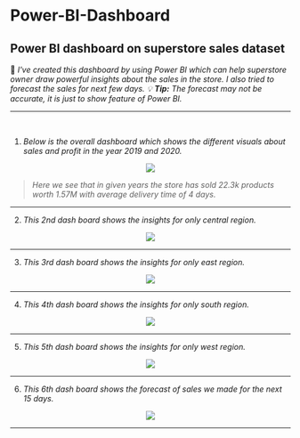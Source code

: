# Power-BI-Dashboard
## Power BI dashboard on superstore sales dataset
 
📝 _I've created this dashboard by using Power BI which can help superstore owner draw powerful insights about the sales in the store. I also tried to forecast the sales for next few days. 💡 **Tip:** The forecast may not be accurate, it is just to show feature of Power BI._

---
<br>

1. *Below is the overall dashboard which shows the different visuals about sales and profit in the year 2019 and 2020.*
<p align="center"><img src='https://github.com/ShubhamNimase/Power-BI-Dashboard-Superstore-sales-/blob/main/image1.png'></p>

>  _Here we see that in given years the store has sold 22.3k products worth 1.57M with average delivery time of 4 days._

---

2. *This 2nd dash board shows the insights for only central region.*
<p align="center"><img src="https://github.com/ShubhamNimase/Power-BI-Dashboard-Superstore-sales-/blob/main/image5.png"/></p>

---

3. *This 3rd dash board shows the insights for only east region.*
<p align="center"><img src="https://github.com/ShubhamNimase/Power-BI-Dashboard-Superstore-sales-/blob/main/image4.png"/></p>

---

4. *This 4th dash board shows the insights for only south region.*
<p align="center"><img src="https://github.com/ShubhamNimase/Power-BI-Dashboard-Superstore-sales-/blob/main/image3.png"/></p>

---

5. *This 5th dash board shows the insights for only west region.*
<p align="center"><img src="https://github.com/ShubhamNimase/Power-BI-Dashboard-Superstore-sales-/blob/main/image2.png"/></p>

---

6. *This 6th dash board shows the forecast of sales we made for the next 15 days.*
<p align="center"><img src="https://github.com/ShubhamNimase/Power-BI-Dashboard-Superstore-sales-/blob/main/imagef.png"/></p>

---
